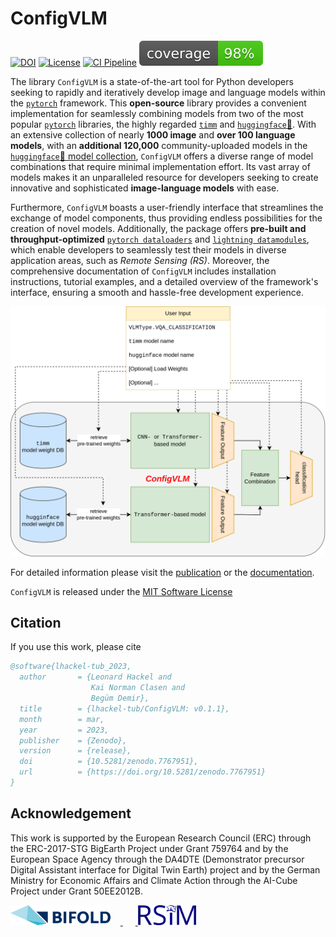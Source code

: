# ConfigVLM

[![DOI](https://zenodo.org/badge/DOI/10.5281/zenodo.7767951.svg)](https://doi.org/10.5281/zenodo.7767951)
[![License](https://img.shields.io/badge/License-MIT-blue.svg)](https://opensource.org/licenses/mit-0)
[![CI Pipeline](https://github.com/lhackel-tub/ConfigVLM/actions/workflows/ci.yml/badge.svg)](https://github.com/lhackel-tub/ConfigVLM/actions/workflows/ci.yml)
[![Code Coverage](./coverage.svg)](./.coverage)

<!-- introduction-start -->
The library `ConfigVLM` is a state-of-the-art tool for Python developers seeking to rapidly and
iteratively develop image and language models within the [`pytorch`](https://pytorch.org/) framework.
This **open-source** library provides a convenient implementation for seamlessly combining models
from two of the most popular [`pytorch`](https://pytorch.org/) libraries,
the highly regarded [`timm`](https://github.com/rwightman/pytorch-image-models) and [`huggingface`🤗](https://huggingface.co/).
With an extensive collection of nearly **1000 image** and **over 100 language models**,
with an **additional 120,000** community-uploaded models in the [`huggingface`🤗 model collection](https://huggingface.co/models),
`ConfigVLM` offers a diverse range of model combinations that require minimal implementation effort.
Its vast array of models makes it an unparalleled resource for developers seeking to create
innovative and sophisticated **image-language models** with ease.

Furthermore, `ConfigVLM` boasts a user-friendly interface that streamlines the exchange of model components,
thus providing endless possibilities for the creation of novel models.
Additionally, the package offers **pre-built and throughput-optimized**
[`pytorch dataloaders`](https://pytorch.org/tutorials/beginner/basics/data_tutorial.html) and
[`lightning datamodules`](https://lightning.ai/docs/pytorch/latest/data/datamodule.html),
which enable developers to seamlessly test their models in diverse application areas, such as *Remote Sensing (RS)*.
Moreover, the comprehensive documentation of `ConfigVLM` includes installation instructions,
tutorial examples, and a detailed overview of the framework's interface, ensuring a smooth and hassle-free development experience.

<!-- introduction-end -->

![Concept of ConfigVLM](ConfigVLM-VLMType.VQA_CLASSIFICATION.png)

For detailed information please visit the [publication](TODO:arXiv-Link) or the [documentation](https://lhackel-tub.github.io/ConfigVLM).

`ConfigVLM` is released under the [MIT Software License](https://opensource.org/licenses/mit-0)


## Citation

<!-- citation-start -->
If you use this work, please cite

```bibtex
@software{lhackel-tub_2023,
  author       = {Leonard Hackel and
                  Kai Norman Clasen and
                  Begüm Demir},
  title        = {lhackel-tub/ConfigVLM: v0.1.1},
  month        = mar,
  year         = 2023,
  publisher    = {Zenodo},
  version      = {release},
  doi          = {10.5281/zenodo.7767951},
  url          = {https://doi.org/10.5281/zenodo.7767951}
}
```
<!-- citation-end -->

## Acknowledgement
This work is supported by the European Research Council (ERC) through the ERC-2017-STG
BigEarth Project under Grant 759764 and by the European Space Agency through the DA4DTE
(Demonstrator precursor Digital Assistant interface for Digital Twin Earth) project and
by the German Ministry for Economic Affairs and Climate Action through the AI-Cube
Project under Grant 50EE2012B.

<a href="https://bifold.berlin/"><img src="BIFOLD_Logo_farbig.svg" style="font-size: 1rem; height: 2em; width: auto; margin-right: 1em" alt="BIFOLD Logo"/>
<img height="2em" hspace="10em"/>
<a href="https://rsim.berlin/"><img src="RSiM_Logo_1.png" style="font-size: 1rem; height: 2em; width: auto" alt="RSiM Logo"/>
